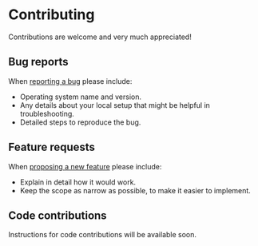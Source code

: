 # Contributing

Contributions are welcome and very much appreciated!

## Bug reports

When [reporting a bug](https://github.com/BRG-research/compas_model/issues) please include:

* Operating system name and version.
* Any details about your local setup that might be helpful in troubleshooting.
* Detailed steps to reproduce the bug.

## Feature requests

When [proposing a new feature](https://github.com/BRG-research/compas_model/issues) please include:

* Explain in detail how it would work.
* Keep the scope as narrow as possible, to make it easier to implement.

## Code contributions

Instructions for code contributions will be available soon.
